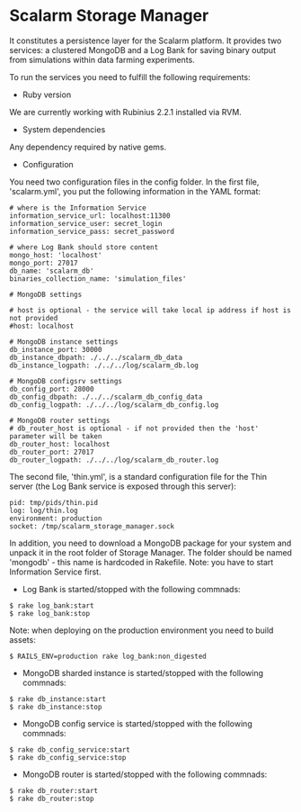 Scalarm Storage Manager
=======================

It constitutes a persistence layer for the Scalarm platform. It provides two services: a clustered MongoDB and
a Log Bank for saving binary output from simulations within data farming experiments.

To run the services you need to fulfill the following requirements:

* Ruby version

We are currently working with Rubinius 2.2.1 installed via RVM.

* System dependencies

Any dependency required by native gems.

* Configuration

You need two configuration files in the config folder.
In the first file, 'scalarm.yml', you put the following information in the YAML format:

```
# where is the Information Service
information_service_url: localhost:11300
information_service_user: secret_login
information_service_pass: secret_password

# where Log Bank should store content
mongo_host: 'localhost'
mongo_port: 27017
db_name: 'scalarm_db'
binaries_collection_name: 'simulation_files'

# MongoDB settings

# host is optional - the service will take local ip address if host is not provided
#host: localhost

# MongoDB instance settings
db_instance_port: 30000
db_instance_dbpath: ./../../scalarm_db_data
db_instance_logpath: ./../../log/scalarm_db.log

# MongoDB configsrv settings
db_config_port: 28000
db_config_dbpath: ./../../scalarm_db_config_data
db_config_logpath: ./../../log/scalarm_db_config.log

# MongoDB router settings
# db_router_host is optional - if not provided then the 'host' parameter will be taken
db_router_host: localhost
db_router_port: 27017
db_router_logpath: ./../../log/scalarm_db_router.log
```

The second file, 'thin.yml', is a standard configuration file for the Thin server (the Log Bank service is exposed through
this server):
```
pid: tmp/pids/thin.pid
log: log/thin.log
environment: production
socket: /tmp/scalarm_storage_manager.sock
```

In addition, you need to download a MongoDB package for your system and unpack it in the root folder of Storage Manager.
The folder should be named 'mongodb' - this name is hardcoded in Rakefile.
Note: you have to start Information Service first.

* Log Bank is started/stopped with the following commnads:

```
$ rake log_bank:start
$ rake log_bank:stop
```

Note: when deploying on the production environment you need to build assets:
```
$ RAILS_ENV=production rake log_bank:non_digested
```

* MongoDB sharded instance is started/stopped with the following commnads:

```
$ rake db_instance:start
$ rake db_instance:stop
```

* MongoDB config service is started/stopped with the following commnads:

```
$ rake db_config_service:start
$ rake db_config_service:stop
```

* MongoDB router is started/stopped with the following commnads:

```
$ rake db_router:start
$ rake db_router:stop
```